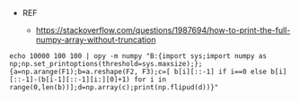 - REF

  - https://stackoverflow.com/questions/1987694/how-to-print-the-full-numpy-array-without-truncation


```
echo 10000 100 100 | opy -m numpy "B:{import sys;import numpy as np;np.set_printoptions(threshold=sys.maxsize);};{a=np.arange(F1);b=a.reshape(F2, F3);c=[ b[i][::-1] if i==0 else b[i][::-1]-(b[i-1][::-1][i:][0]+1) for i in range(0,len(b))];d=np.array(c);print(np.flipud(d))}"
```



